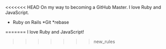 <<<<<<< HEAD
On my way to becoming a GitHub Master. I love Ruby and JavaScript.

* Ruby on Rails
*Git
*rebase

=======
I love Ruby and JavaScript!
>>>>>>> new_rules
